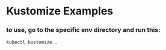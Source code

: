 # Kustomize Examples

### to use, go to the specific env directory and run this:
`kubectl kustomize .`